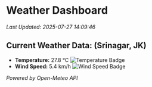 
# Weather Dashboard

_Last Updated: 2025-07-27 14:09:46_

## Current Weather Data: (Srinagar, JK)
- **Temperature:** 27.8 °C ![Temperature Badge](https://img.shields.io/badge/Temperature-Medium%20Temp-green)
- **Wind Speed:** 5.4 km/h ![Wind Speed Badge](https://img.shields.io/badge/Wind%20Speed-Light%20Wind-blue)

*Powered by Open-Meteo API*

